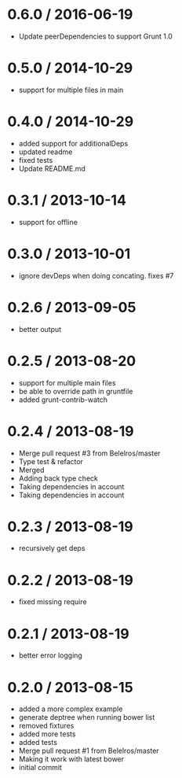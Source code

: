 
0.6.0 / 2016-06-19
==================

  * Update peerDependencies to support Grunt 1.0

0.5.0 / 2014-10-29 
==================

  * support for multiple files in main

0.4.0 / 2014-10-29 
==================

  * added support for additionalDeps
  * updated readme
  * fixed tests
  * Update README.md

0.3.1 / 2013-10-14 
==================

  * support for offline

0.3.0 / 2013-10-01 
==================

  * ignore devDeps when doing concating. fixes #7

0.2.6 / 2013-09-05 
==================

  * better output

0.2.5 / 2013-08-20 
==================

  * support for multiple main files
  * be able to override path in gruntfile
  * added grunt-contrib-watch

0.2.4 / 2013-08-19 
==================

  * Merge pull request #3 from Belelros/master
  * Type test & refactor
  * Merged
  * Adding back type check
  * Taking dependencies in account
  * Taking dependencies in account

0.2.3 / 2013-08-19 
==================

  * recursively get deps

0.2.2 / 2013-08-19 
==================

  * fixed missing require

0.2.1 / 2013-08-19 
==================

  * better error logging

0.2.0 / 2013-08-15 
==================

  * added a more complex example
  * generate deptree when running bower list
  * removed fixtures
  * added more tests
  * added tests
  * Merge pull request #1 from Belelros/master
  * Making it work with latest bower
  * initial commit
